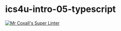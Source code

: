 # ics4u-intro-05-typescript

[![Mr Coxall's Super Linter](https://github.com/Igor-Zhelezniak-1/ics4u-intro-05-typescript/workflows/Mr%20Coxall's%20Super%20Linter/badge.svg)](https://github.com/Igor-Zhelezniak-1/ics4u-intro-05-typescript/actions/)
